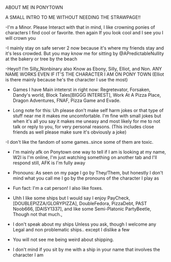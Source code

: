 ABOUT ME IN PONYTOWN

A SMALL INTRO TO ME WITHOUT NEEDING THE STRAWPAGE!!

-I'm a Minor. Please Interact with that in mind, I like crowning ponies of characters I find cool or favorite. then again If you look cool and I see you I will crown you

-I mainly stay on safe server 2 now because it's where my friends stay and it's less crowded. But you may know me for sitting by @APredictableNullity at the bakery or tree by the beach

-Heyo!! I’m Silly_Nonbinary also Know as Ebony, Silly, Elliot, and Non. ANY NAME WORKS EVEN IF IT'S THE CHARACTER I AM ON PONY TOWN (Elliot is there mainly because he's the character I use the most)

- Games I have Main inteterst in right now: Regretevator, Forsaken, Dandy's world, Block Tales[BIGGG INTEREST], Work At A Pizza Place, Dragon Adventures, FNAF, Pizza Game and Evade.


- Long note for this: Uh please don't make self harm jokes or that type of stuff near me it makes me uncomfortable.
  I'm fine with small jokes but when it's all you say it makes me uneasy and most likely for me to not talk or reply to you, for very personal reasons. (This includes close friends as well please make sure it's obviously a joke)


-I don't like the fandom of some games..since some of them are toxic.

- I'm mainly afk on Ponytown one way to tell if I am is looking at my name, W2I is I'm online, I'm just watching something on another tab and I'll respond still, AFK is I'm fully away

- Pronouns: As seen on my page I go by They/Them, but honestly I don't mind what you call me I go by the pronouns of the character I play as

- Fun fact: I'm a cat person! I also like foxes.

- Uhh I like some ships but I would say I enjoy PayCheck, [DOUBLEPIZZA/GLORYPIZZA], DoubleFedora, PizzaDebt, PAST Noob666, [DAISY1337], and like some Semi-Platonic PartyBeetle, Though not that much.,

- I don't speak about my ships Unless you ask, though I welcome any Legal and non problematic ships.. except I dislike a few

- You will not see me being weird about shipping.

- I don't mind if you sit by me with a ship in your name that involves the character I am
